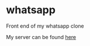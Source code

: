 # whatsapp

Front end of my whatsapp clone

My server can be found <a href="https://github.com/dingus45191/whatsapp-server">here</a>
